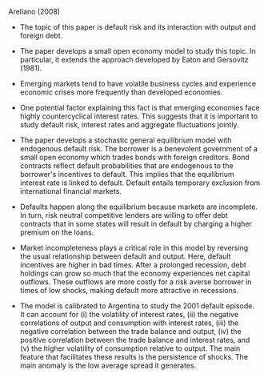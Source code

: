 Arellano (2008)

- The topic of this paper is default risk and its interaction with output and foreign debt.

- The paper develops a small open economy model to study this topic. In particular, it extends the approach developed by Eaton and Gersovitz (1981). 

- Emerging markets tend to have volatile business cycles and experience economic crises more frequently than developed economies.

- One potential factor explaining this fact is that emerging economies face highly countercyclical interest rates. This suggests that it is important to study default risk, interest rates and aggregate fluctuations jointly. 

- The paper develops a stochastic general equilibrium model with endogenous default risk. The borrower is a benevolent government of a small open economy which trades bonds with foreign creditors. Bond contracts reflect default probabilities that are endogenous to the borrower's incentives to default. This implies that the equilibrium interest rate is linked to default. Default entails temporary exclusion from international financial markets. 

- Defaults happen along the equilibrium because markets are incomplete. In turn, risk neutral competitive lenders are willing to offer debt contracts that in some states will result in default by charging a higher premium on the loans. 

- Market incompleteness plays a critical role in this model by reversing the usual relationship between default and output. Here, default incentives are higher in bad times. After a prolonged recession, debt holdings can grow so much that the economy experiences net capital outflows. These outflows are more costly for a risk averse borrower in times of low shocks, making default more attractive in recessions. 

- The model is calibrated to Argentina to study the 2001 default episode. It can account for (i) the volatility of interest rates, (ii) the negative correlations of output and consumption with interest rates, (iii) the negative correlation between the trade balance and output, (iv) the positive correlation between the trade balance and interest rates, and (v) the higher volatility of consumption relative to output. The main feature that facilitates these results is the persistence of shocks. The main anomaly is the low average spread it generates.